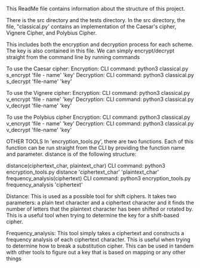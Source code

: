 This ReadMe file contains information about the structure of this project. 

There is the src directory and the tests directory. In the src directory, the file, "classical.py' contains an implementation of the Caesar's cipher, Vignere Cipher, and Polybius Cipher. 

This includes both the encryption and decryption process for each scheme.
The key is also contained in this file.
We can simply encrypt/decrypt straight from the command line by running commands

To use the Caesar cipher:
Encryption: CLI command: python3 classical.py s_encrypt 'file - name' 'key'
Decryption: CLI command: python3 classical.py s_decrypt 'file-name' 'key'

To use the Vignere cipher:
Encryption: CLI command: python3 classical.py v_encrypt 'file - name' 'key'
Decryption: CLI command: python3 classical.py v_decrypt 'file-name' 'key'

To use the Polybius cipher
Encryption: CLI command: python3 classical.py v_encrypt 'file - name' 'key'
Decryption: CLI command: python3 classical.py v_decrypt 'file-name' 'key'

 
OTHER TOOLS
In 'encryption_tools.py', there are two functions. Each of this function can be run straight from the CLI by providing the function name and
parameter. distance is of the following structure: 

distance(ciphertext_char, plaintext_char)
CLI command: python3 encryption_tools.py distance 'ciphertext_char' 'plaintext_char'
frequency_analysis(ciphertext)
CLI command: python3 encryption_tools.py frequency_analysis 'ciphertext'

Distance: This is used as a possible tool for shift ciphers. It takes two parameters: a plain text character and a ciphertext character and it finds the number of letters that the plaintext character has been shifted or rotated by. This is a useful tool when trying to determine the key for a shift-based cipher.

Frequency_analysis: This tool simply takes a ciphertext and constructs a frequency analysis of each ciphertext character. This is useful when trying to determine how to break a substitution cipher. This can be used in tandem with other tools to figure out a key that is based on mapping or any other things
